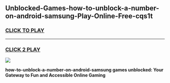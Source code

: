 
## Unblocked-Games-how-to-unblock-a-number-on-android-samsung-Play-Online-Free-cqs1t
<h3>
<a href="https://premium76.site?title=how-to-unblock-a-number-on-android-samsung&ref=26A">CLICK TO PLAY</a></h3>
<hr>

<h3>
<a href="https://premium76.site?title=how-to-unblock-a-number-on-android-samsung&ref=26A">CLICK 2 PLAY</a>
  
</h3>

<a href="https://premium76.site?title=how-to-unblock-a-number-on-android-samsung&ref=26A"><img src="https://clearcache.store/games.png"></a>


**how-to-unblock-a-number-on-android-samsung games unblocked: Your Gateway to Fun and Accessible Online Gaming**
